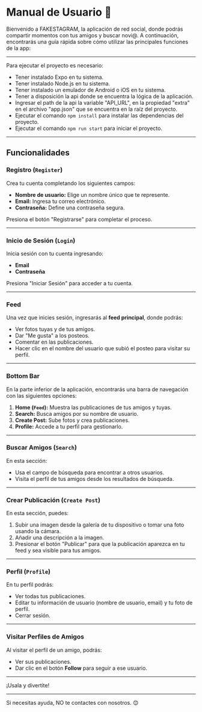 # Manual de Usuario 📱

Bienvenido a FAKESTAGRAM, la aplicación de red social, donde podrás compartir momentos con tus amigos y buscar novi@. 
A continuación, encontrarás una guía rápida sobre cómo utilizar las principales funciones de la app:

---

Para ejecutar el proyecto es necesario:

- Tener instalado Expo en tu sistema.
- Tener instalado Node.js en tu sistema.
- Tener instalado un emulador de Android o iOS en tu sistema.
- Tener a disposición la api donde se encuentra la lógica de la aplicación.
- Ingresar el path de la api la variable "API_URL", en la propiedad "extra" en el archivo "app.json" que se encuentra en la raíz del proyecto.
- Ejecutar el comando `npm install` para instalar las dependencias del proyecto.
- Ejecutar el comando `npm run start` para iniciar el proyecto.

---

## Funcionalidades

### Registro (`Register`)
Crea tu cuenta completando los siguientes campos:
- **Nombre de usuario:** Elige un nombre único que te represente.
- **Email:** Ingresa tu correo electrónico.
- **Contraseña:** Define una contraseña segura.

Presiona el botón "Registrarse" para completar el proceso.

---

### Inicio de Sesión (`Login`)
Inicia sesión con tu cuenta ingresando:
- **Email**
- **Contraseña**

Presiona "Iniciar Sesión" para acceder a tu cuenta.

---

### Feed
Una vez que inicies sesión, ingresarás al **feed principal**, donde podrás:
- Ver fotos tuyas y de tus amigos.
- Dar "Me gusta" a los posteos.
- Comentar en las publicaciones.
- Hacer clic en el nombre del usuario que subió el posteo para visitar su perfil.

---

### Bottom Bar
En la parte inferior de la aplicación, encontrarás una barra de navegación con las siguientes opciones:
1. **Home (`Feed`):** Muestra las publicaciones de tus amigos y tuyas.
2. **Search:** Busca amigos por su nombre de usuario.
3. **Create Post:** Sube fotos y crea publicaciones.
4. **Profile:** Accede a tu perfil para gestionarlo.

---

### Buscar Amigos (`Search`)
En esta sección:
- Usa el campo de búsqueda para encontrar a otros usuarios.
- Visita el perfil de tus amigos desde los resultados de búsqueda.

---

### Crear Publicación (`Create Post`)
En esta sección, puedes:
1. Subir una imagen desde la galería de tu dispositivo o tomar una foto usando la cámara.
2. Añadir una descripción a la imagen.
3. Presionar el botón "Publicar" para que la publicación aparezca en tu feed y sea visible para tus amigos.

---

### Perfil (`Profile`)
En tu perfil podrás:
- Ver todas tus publicaciones.
- Editar tu información de usuario (nombre de usuario, email) y tu foto de perfil.
- Cerrar sesión.

---

### Visitar Perfiles de Amigos
Al visitar el perfil de un amigo, podrás:
- Ver sus publicaciones.
- Dar clic en el botón **Follow** para seguir a ese usuario.

---

¡Usala y divertite! 

---

Si necesitas ayuda, NO te contactes con nosotros. 😊